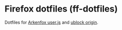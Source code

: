# Firefox dotfiles (ff-dotfiles)

Dotfiles for [Arkenfox user.js](https://github.com/arkenfox/user.js) and [ublock origin](https://github.com/gorhill/uBlock).
